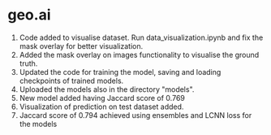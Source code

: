 # geo.ai

1. Code added to visualise dataset. Run data_visualization.ipynb and fix the mask overlay for better visualization.
2. Added the mask overlay on images functionality to visualise the ground truth.	
3. Updated the code for training the model, saving and loading checkpoints of trained models.
4. Uploaded the models also in the directory "models".
5. New model added having Jaccard score of 0.769
6. Visualization of prediction on test dataset added.
7. Jaccard score of 0.794 achieved using ensembles and LCNN loss for the models
